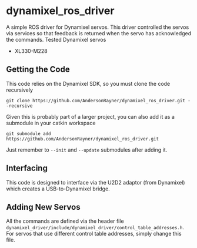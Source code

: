 # dynamixel_ros_driver
A simple ROS driver for Dynamixel servos.
This driver controlled the servos via services so that feedback is returned when the servo has acknowledged the commands.
Tested Dynamixel servos
* XL330-M228

## Getting the Code
This code relies on the Dynamixel SDK, so you must clone the code recursively
```
git clone https://github.com/AndersonRayner/dynamixel_ros_driver.git --recursive
```

Given this is probably part of a larger project, you can also add it as a submodule in your catkin workspace
```
git submodule add https://github.com/AndersonRayner/dynamixel_ros_driver.git
```
Just remember to `--init` and `--update` submodules after adding it.


## Interfacing
This code is designed to interface via the U2D2 adaptor (from Dynamixel) which creates a USB-to-Dynamixel bridge.

## Adding New Servos
All the commands are defined via the header file `dynamixel_driver/include/dynamixel_driver/control_table_addresses.h`.
For servos that use different control table addresses, simply change this file.
